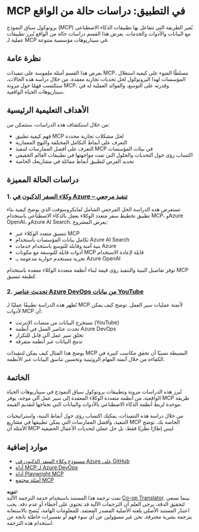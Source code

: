 <!--
CO_OP_TRANSLATOR_METADATA:
{
  "original_hash": "6c11b6162171abc895ed75d1e0f368a3",
  "translation_date": "2025-06-20T19:04:50+00:00",
  "source_file": "09-CaseStudy/README.md",
  "language_code": "ar"
}
-->
# MCP في التطبيق: دراسات حالة من الواقع

بروتوكول سياق النموذج (MCP) يُغير الطريقة التي تتفاعل بها تطبيقات الذكاء الاصطناعي مع البيانات والأدوات والخدمات. يعرض هذا القسم دراسات حالة من الواقع تُبرز تطبيقات عملية لـ MCP في سيناريوهات مؤسسية متنوعة.

## نظرة عامة

يعرض هذا القسم أمثلة ملموسة على تنفيذات MCP، مسلطًا الضوء على كيفية استغلال المؤسسات لهذا البروتوكول لحل تحديات تجارية معقدة. من خلال دراسة هذه الحالات، ستكتسب فهمًا حول مرونة MCP، وقدرته على التوسع، والفوائد العملية له في سيناريوهات الحياة الواقعية.

## الأهداف التعليمية الرئيسية

من خلال استكشاف هذه الدراسات، ستتمكن من:

- فهم كيفية تطبيق MCP لحل مشكلات تجارية محددة
- التعرف على أنماط التكامل المختلفة والنهج المعمارية
- التعرف على أفضل الممارسات لتنفيذ MCP في بيئات المؤسسات
- اكتساب رؤى حول التحديات والحلول التي تمت مواجهتها في تطبيقات العالم الحقيقي
- تحديد الفرص لتطبيق أنماط مماثلة في مشاريعك الخاصة

## دراسات الحالة المميزة

### 1. [وكلاء السفر الذكيون في Azure – تنفيذ مرجعي](./travelagentsample.md)

تستعرض هذه الدراسة الحل المرجعي الشامل لمايكروسوفت الذي يوضح كيفية بناء تطبيق تخطيط سفر متعدد الوكلاء يعمل بالذكاء الاصطناعي باستخدام MCP، وAzure OpenAI، وAzure AI Search. يعرض المشروع:

- تنسيق متعدد الوكلاء عبر MCP
- تكامل بيانات المؤسسات باستخدام Azure AI Search
- بنية آمنة وقابلة للتوسع باستخدام خدمات Azure
- أدوات قابلة للتوسعة مع مكونات MCP قابلة لإعادة الاستخدام
- تجربة مستخدم حوارية مدعومة بـ Azure OpenAI

توفر تفاصيل البنية والتنفيذ رؤى قيمة لبناء أنظمة متعددة الوكلاء معقدة باستخدام MCP كطبقة تنسيق.

### 2. [تحديث عناصر Azure DevOps من بيانات YouTube](./UpdateADOItemsFromYT.md)

تُظهر هذه الدراسة تطبيقًا عمليًا لـ MCP لأتمتة عمليات سير العمل. توضح كيف يمكن لأدوات MCP أن:

- تستخرج البيانات من منصات الإنترنت (YouTube)
- تحدث عناصر العمل في أنظمة Azure DevOps
- تخلق سير عمل آلي قابل للتكرار
- تدمج البيانات عبر أنظمة متفرقة

يوضح هذا المثال كيف يمكن لتنفيذات MCP البسيطة نسبيًا أن تحقق مكاسب كبيرة في الكفاءة من خلال أتمتة المهام الروتينية وتحسين تناسق البيانات عبر الأنظمة.

## الخاتمة

تُبرز هذه الدراسات مرونة وتطبيقات بروتوكول سياق النموذج في سيناريوهات الحياة الواقعية. من أنظمة متعددة الوكلاء المعقدة إلى سير عمل آلي موجه، يوفر MCP طريقة موحدة لربط أنظمة الذكاء الاصطناعي بالأدوات والبيانات التي تحتاجها لتقديم القيمة.

من خلال دراسة هذه التنفيذات، يمكنك اكتساب رؤى حول أنماط البنية، واستراتيجيات التنفيذ، وأفضل الممارسات التي يمكن تطبيقها في مشاريع MCP الخاصة بك. توضح الأمثلة أن MCP ليس إطارًا نظريًا فقط، بل حل عملي لتحديات الأعمال الحقيقية.

## موارد إضافية

- [مستودع وكلاء السفر الذكيون في Azure على GitHub](https://github.com/Azure-Samples/azure-ai-travel-agents)
- [أداة MCP لـ Azure DevOps](https://github.com/microsoft/azure-devops-mcp)
- [أداة Playwright MCP](https://github.com/microsoft/playwright-mcp)
- [أمثلة مجتمع MCP](https://github.com/microsoft/mcp)

**تنويه**:  
تمت ترجمة هذا المستند باستخدام خدمة الترجمة الآلية [Co-op Translator](https://github.com/Azure/co-op-translator). بينما نسعى لتحقيق الدقة، يرجى العلم أن الترجمات الآلية قد تحتوي على أخطاء أو عدم دقة. يجب اعتبار المستند الأصلي بلغته الأصلية المصدر المعتمد. للمعلومات الهامة، يُنصح بالاستعانة بترجمة بشرية محترفة. نحن غير مسؤولين عن أي سوء فهم أو تفسيرات خاطئة ناتجة عن استخدام هذه الترجمة.